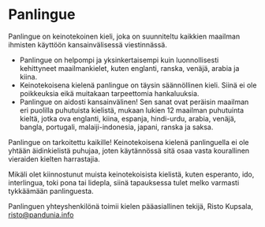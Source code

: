 # Panlingue

Panlingue on keinotekoinen kieli, joka on suunniteltu kaikkien maailman ihmisten käyttöön kansainvälisessä viestinnässä.

- Panlingue on helpompi ja yksinkertaisempi kuin luonnollisesti kehittyneet maailmankielet, kuten englanti, ranska, venäjä, arabia ja kiina.
- Keinotekoisena kielenä panlingue on täysin säännöllinen kieli. Siinä ei ole poikkeuksia eikä muitakaan tarpeettomia hankaluuksia.
- Panlingue on aidosti kansainvälinen! Sen sanat ovat peräisin maailman eri puolilla puhutuista kielistä, mukaan lukien 12 maailman puhutuinta kieltä, jotka ova englanti, kiina, espanja, hindi-urdu, arabia, venäjä, bangla, portugali, malaiji-indonesia, japani, ranska ja saksa.

Panlingue on tarkoitettu kaikille! Keinotekoisena kielenä panlinguella ei ole yhtään äidinkielistä puhujaa, joten käytännössä sitä osaa vasta kourallinen vieraiden kielten harrastajia.

Mikäli olet kiinnostunut muista keinotekoisista kielistä, kuten esperanto, ido, interlingua, toki pona tai lidepla, siinä tapauksessa tulet melko varmasti tykkäämään panlinguesta.


Panlinguen yhteyshenkilönä toimii kielen pääasiallinen tekijä, Risto Kupsala, [risto@pandunia.info](mailto:risto@pandunia.info)
